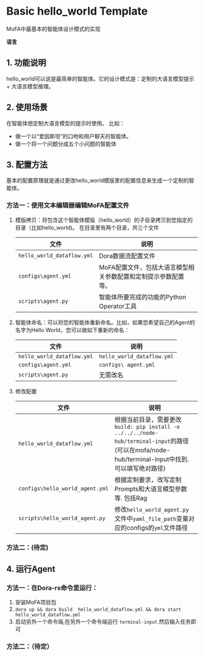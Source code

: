 # Basic hello_world Template  

MoFA中最基本的智能体设计模式的实现

**语言**


## 1. 功能说明

hello_world可以说是最简单的智能体。它的设计模式是：定制的大语言模型提示 + 大语言模型推理。

## 2. 使用场景

在智能体想定制大语言模型的提示时使用。
比如：

- 做一个以“爱因斯坦”的口吻和用户聊天的智能体。
- 做一个将一个问题分成五个小问题的智能体


## 3. 配置方法

基本的配置原理就是通过更改hello_world模版里的配置信息来生成一个定制的智能体。

### 方法一：使用文本编辑器编辑MoFA配置文件

1. 模版拷贝：将包含这个智能体模版（hello_world）的子目录拷贝到您指定的目录（比如hello_world)。 在目录里有两个目录，共三个文件

   | 文件                           | 说明                                                         |
   |------------------------------| ------------------------------------------------------------ |
   | `hello_world_dataflow.yml`   | Dora数据流配置文件                                           |
   | `configs\agent.yml`          | MoFA配置文件，包括大语言模型相关参数配置和定制提示参数配置等。 |
   | `scripts\agent.py`           | 智能体所要完成的功能的Python Operator工具                    |

2. 智能体命名：可以将您的智能体重新命名。比如，如果您希望自己的Agent的名字为Hello World，您可以做如下重新的命名：

   | 文件                            | 说明                         |
   |-------------------------------|----------------------------|
   | `hello_world_dataflow.yml`    | `hello_world_dataflow.yml` |
   | `configs\agent.yml`           | `configs\ agent.yml`       |
   | `scripts\agent.py`            | 无需改名                       |

   

3. 修改配置

   

   | 文件                            | 说明                                                         |
   | ------------------------------- | ------------------------------------------------------------ |
   | `hello_world_dataflow.yml`      | 根据当前目录，需要更改`build: pip install -e ../../../node-hub/terminal-input`的路径(可以在mofa/node-hub/terminal-input中找到. 可以填写绝对路径) |
   | `configs\hello_world_agent.yml` | 根据定制要求，改写定制Prompts和大语言模型参数等. 包括Rag              |
   | `scripts\hello_world_agent.py`     | 修改`hello_world_agent.py`文件中`yaml_file_path`变量对应的configs的`yml`文件路径                                                     |

   

### 方法二：(待定)

## 4. 运行Agent

### 方法一：在Dora-rs命令里运行：

1. 安装MoFA项目包
2. `dora up && dora build  hello_world_dataflow.yml && dora start hello_world_dataflow.yml`
3. 启动另外一个命令端,在另外一个命令端运行 `terminal-input`.然后输入任务即可


### 方法二：（待定）
